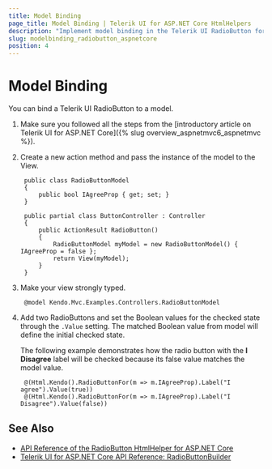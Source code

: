 ```yaml
---
title: Model Binding
page_title: Model Binding | Telerik UI for ASP.NET Core HtmlHelpers
description: "Implement model binding in the Telerik UI RadioButton for ASP.NET MVC."
slug: modelbinding_radiobutton_aspnetcore
position: 4
---
```


# Model Binding

You can bind a Telerik UI RadioButton to a model.

1. Make sure you followed all the steps from the [introductory article on Telerik UI for ASP.NET Core]({% slug overview_aspnetmvc6_aspnetmvc %}).
1. Create a new action method and pass the instance of the model to the View.

        public class RadioButtonModel
        {
            public bool IAgreeProp { get; set; }
        }

        public partial class ButtonController : Controller
        {
            public ActionResult RadioButton()
            {
                RadioButtonModel myModel = new RadioButtonModel() { IAgreeProp = false };
                return View(myModel);
            }
        }

1. Make your view strongly typed.

        @model Kendo.Mvc.Examples.Controllers.RadioButtonModel

1. Add two RadioButtons and set the Boolean values for the checked state through the `.Value` setting. The matched Boolean value from model will define the initial checked state.

    The following example demonstrates how the radio button with the **I Disagree** label will be checked because its false value matches the model value.

        @(Html.Kendo().RadioButtonFor(m => m.IAgreeProp).Label("I agree").Value(true))
        @(Html.Kendo().RadioButtonFor(m => m.IAgreeProp).Label("I Disagree").Value(false))

## See Also

* [API Reference of the RadioButton HtmlHelper for ASP.NET Core](/api/radiobutton)
* [Telerik UI for ASP.NET Core API Reference: RadioButtonBuilder](https://docs.telerik.com/aspnet-core/api/Kendo.Mvc.UI.Fluent/RadioButtonBuilder)

